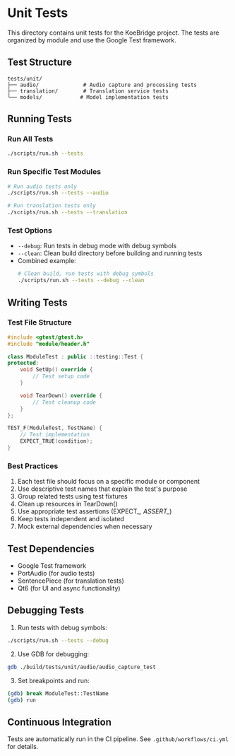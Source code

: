 # Unit Tests

This directory contains unit tests for the KoeBridge project. The tests are organized by module and use the Google Test framework.

## Test Structure

```
tests/unit/
├── audio/              # Audio capture and processing tests
├── translation/        # Translation service tests
└── models/            # Model implementation tests
```

## Running Tests

### Run All Tests
```bash
./scripts/run.sh --tests
```

### Run Specific Test Modules
```bash
# Run audio tests only
./scripts/run.sh --tests --audio

# Run translation tests only
./scripts/run.sh --tests --translation
```

### Test Options

- `--debug`: Run tests in debug mode with debug symbols
- `--clean`: Clean build directory before building and running tests
- Combined example:
  ```bash
  # Clean build, run tests with debug symbols
  ./scripts/run.sh --tests --debug --clean
  ```

## Writing Tests

### Test File Structure

```cpp
#include <gtest/gtest.h>
#include "module/header.h"

class ModuleTest : public ::testing::Test {
protected:
    void SetUp() override {
        // Test setup code
    }

    void TearDown() override {
        // Test cleanup code
    }
};

TEST_F(ModuleTest, TestName) {
    // Test implementation
    EXPECT_TRUE(condition);
}
```

### Best Practices

1. Each test file should focus on a specific module or component
2. Use descriptive test names that explain the test's purpose
3. Group related tests using test fixtures
4. Clean up resources in TearDown()
5. Use appropriate test assertions (EXPECT_*, ASSERT_*)
6. Keep tests independent and isolated
7. Mock external dependencies when necessary

## Test Dependencies

- Google Test framework
- PortAudio (for audio tests)
- SentencePiece (for translation tests)
- Qt6 (for UI and async functionality)

## Debugging Tests

1. Run tests with debug symbols:
```bash
./scripts/run.sh --tests --debug
```

2. Use GDB for debugging:
```bash
gdb ./build/tests/unit/audio/audio_capture_test
```

3. Set breakpoints and run:
```bash
(gdb) break ModuleTest::TestName
(gdb) run
```

## Continuous Integration

Tests are automatically run in the CI pipeline. See `.github/workflows/ci.yml` for details. 